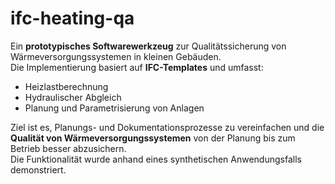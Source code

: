 # ifc-heating-qa

Ein **prototypisches Softwarewerkzeug** zur Qualitätssicherung von Wärmeversorgungssystemen in kleinen Gebäuden.  
Die Implementierung basiert auf **IFC-Templates** und umfasst:

- Heizlastberechnung  
- Hydraulischer Abgleich  
- Planung und Parametrisierung von Anlagen  

Ziel ist es, Planungs- und Dokumentationsprozesse zu vereinfachen und die **Qualität von Wärmeversorgungssystemen** von der Planung bis zum Betrieb besser abzusichern.  
Die Funktionalität wurde anhand eines synthetischen Anwendungsfalls demonstriert.
